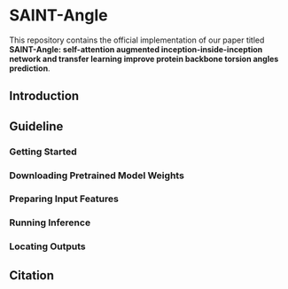 # SAINT-Angle
This repository contains the official implementation of our paper titled **SAINT-Angle: self-attention augmented inception-inside-inception network and transfer learning improve protein backbone torsion angles prediction**.

## Introduction


## Guideline

### Getting Started


### Downloading Pretrained Model Weights


### Preparing Input Features

### Running Inference


### Locating Outputs

## Citation
